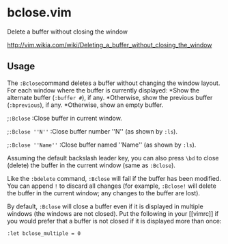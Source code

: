 bclose.vim
==========

Delete a buffer without closing the window


http://vim.wikia.com/wiki/Deleting_a_buffer_without_closing_the_window

## Usage
The `:Bclose`command deletes a buffer without changing the window layout. For each window where the buffer is currently displayed:
*Show the alternate buffer (`:buffer #`), if any.
*Otherwise, show the previous buffer (`:bprevious`), if any.
*Otherwise, show an empty buffer.

;`:Bclose`
:Close buffer in current window.

;`:Bclose ''N''`
:Close buffer number ''N'' (as shown by `:ls`).

;`:Bclose ''Name''`
:Close buffer named ''Name'' (as shown by `:ls`).

Assuming the default backslash leader key, you can also press `\bd` to close (delete) the buffer in the current window (same as <code>:Bclose</code>).

Like the `:bdelete` command, `:Bclose` will fail if the buffer has been modified. You can append <code>!</code> to discard all changes (for example, <code>:Bclose!</code> will delete the buffer in the current window; any changes to the buffer are lost).

By default, `:Bclose` will close a buffer even if it is displayed in multiple windows (the windows are not closed). Put the following in your [[vimrc]] if you would prefer that a buffer is not closed if it is displayed more than once:

    :let bclose_multiple = 0
